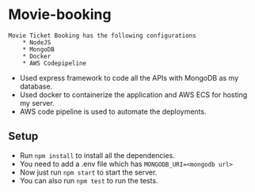 # Movie-booking
    Movie Ticket Booking has the following configurations
        * NodeJS
        * MongoDB
        * Docker
        * AWS Codepipeline


 - Used express framework to code all the APIs with MongoDB as my database.
 - Used docker to containerize the application and AWS ECS for hosting my server.
 - AWS code pipeline is used to automate the deployments.


 ## Setup
  * Run `npm install` to install all the dependencies.
  * You need to add a .env file which has ```MONGODB_URI=<mongodb url>```
  * Now just run ```npm start``` to start the server.
  * You can also run ```npm test``` to run the tests.





